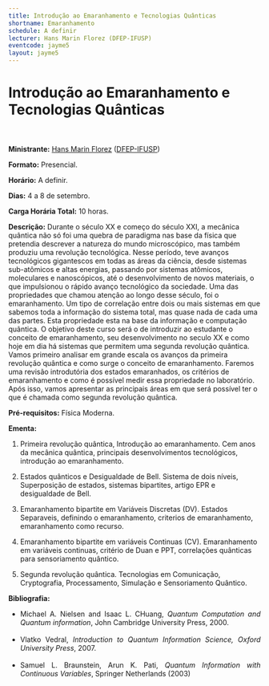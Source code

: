```yaml
---
title: Introdução ao Emaranhamento e Tecnologias Quânticas
shortname: Emaranhamento
schedule: A definir
lecturer: Hans Marin Florez (DFEP-IFUSP)
eventcode: jayme5
layout: jayme5
---
```

# Introdução ao Emaranhamento e Tecnologias Quânticas <br><br>

**Ministrante:** [Hans Marin Florez](http://lattes.cnpq.br/1843888896548639) ([DFEP-IFUSP](https://portal.if.usp.br/fep/))

**Formato:** Presencial.

**Horário:** A definir.

**Dias:** 4 a 8 de setembro.

**Carga Horária Total:** 10 horas.

**Descrição:** Durante o século XX e começo do século XXI, a mecânica quântica não só foi uma quebra de paradigma nas
base da física que pretendia descrever a natureza do mundo microscópico, mas também produziu uma
revolução tecnológica. Nesse período, teve avanços tecnológicos gigantescos em todas as áreas da ciência,
desde sistemas sub-atômicos e altas energias, passando por sistemas atômicos, moleculares e nanoscópicos,
até o desenvolvimento de novos materiais, o que impulsionou o rápido avanço tecnológico da sociedade. Uma
das propriedades que chamou atenção ao longo desse século, foi o emaranhamento. Um tipo de correlação
entre dois ou mais sistemas em que sabemos toda a informação do sistema total, mas quase nada de cada uma
das partes. Esta propriedade esta na base da informação e computação quântica. O objetivo deste curso será o
de introduzir ao estudante o conceito de emaranhamento, seu desenvolvimento no seculo XX e como hoje em
dia há sistemas que permitem uma segunda revolução quântica. Vamos primeiro analisar em grande escala os
avanços da primeira revolução quântica e como surge o conceito de emaranhamento. Faremos uma revisão
introdutória dos estados emaranhados, os critérios de emaranhamento e como é possível medir essa
propriedade no laboratório. Após isso, vamos apresentar as principais áreas em que será possível ter o que é
chamada como segunda revolução quântica.

**Pré-requisitos:** Física Moderna.

**Ementa:**

1. Primeira revolução quântica, Introdução ao emaranhamento. 
Cem anos da mecânica quântica, principais desenvolvimentos tecnológicos, introdução ao
emaranhamento.

3. Estados quânticos e Desigualdade de Bell.
Sistema de dois níveis, Superposição de estados, sistemas bipartites, artigo EPR e desigualdade
de Bell.

5. Emaranhamento bipartite em Variáveis Discretas (DV).
Estados Separaveis, definindo o emaranhamento, criterios de emaranhamento,
emaranhamento como recurso.

7. Emaranhamento bipartite em variáveis Continuas (CV).
Emaranhamento em variáveis continuas, critério de Duan e PPT, correlações quânticas para
sensoriamento quântico.

9. Segunda revolução quântica.
Tecnologias em Comunicação, Cryptografia, Processamento, Simulação e Sensoriamento
Quântico.

**Bibliografia:**

<div style="text-align: justify">
 <ul>
  <li>Michael A. Nielsen and Isaac L. CHuang, <i>Quantum Computation and Quantum information</i>, John Cambridge
University Press, 2000. </li> <br>
  <li> Vlatko Vedral, <i>Introduction to Quantum Information Science, Oxford University Press</i>, 2007. </li> <br>
  <li> Samuel L. Braunstein, Arun K. Pati, <i>Quantum Information with Continuous Variables</i>, Springer
Netherlands (2003) </li> <br>
 </ul>
</div>

